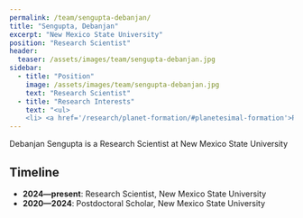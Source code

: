 ```yaml
---
permalink: /team/sengupta-debanjan/
title: "Sengupta, Debanjan"
excerpt: "New Mexico State University"
position: "Research Scientist"
header:
  teaser: /assets/images/team/sengupta-debanjan.jpg
sidebar:
  - title: "Position"
    image: /assets/images/team/sengupta-debanjan.jpg
    text: "Research Scientist"
  - title: "Research Interests"
    text: "<ul>
    <li> <a href='/research/planet-formation/#planetesimal-formation'>Planetesimal formation</a>"
---
```

Debanjan Sengupta is a Research Scientist at New Mexico State University


## Timeline
- __2024—present__: Research Scientist, New Mexico State University
- __2020—2024__: Postdoctoral Scholar, New Mexico State University
